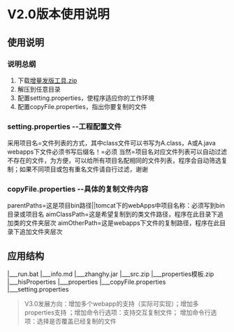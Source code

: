 # V2.0版本使用说明

## 使用说明

### 说明总纲
1. 下载[增量发版工具.zip](https://github.com/zhanghy525/tomcatAutoPublish/raw/master/增量发版工具.zip)
2. 解压到任意目录
3. 配置setting.properties，使程序适应你的工作环境
4. 配置copyFile.properties，指出你要复制的文件

### setting.properties --工程配置文件

采用项目名=文件列表的方式，其中class文件可以书写为A.class，A或A.java
webapps下文件必须书写后缀名！=必须
当然=项目名对应文件列表可以自动过滤不存在的文件，为方便，可以给所有项目名配相同的文件列表，程序会自动筛选复制；如果不同项目或包有重名文件请自行过滤，谢谢

### copyFile.properties --具体的复制文件内容

parentPaths=这是项目bin路径||tomcat下的webApps中项目名称：必须写到bin目录或项目名
aimClassPath=这是希望复制到的类文件路径，程序在此目录下追加类的文件夹层次
aimOtherPath=这是webapps下文件的复制路径，程序在此目录下追加文件夹层次

## 应用结构
|___run.bat
|___info.md
|___zhanghy.jar
|___src.zip
|___properties模板.zip
|___hisProperties
|___properties
    |___copyFile.properties
    |___setting.properties

> V3.0发展方向：增加多个webapp的支持（实际可实现）；增加多properties支持 ；增加命令行选项：支持交互复制文件； 增加命令行选项：选择是否覆盖已经复制的文件
